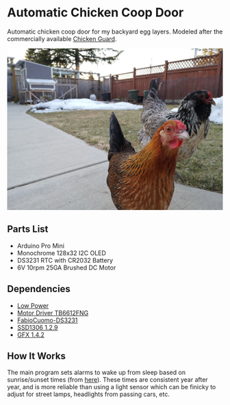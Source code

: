 # Automatic Chicken Coop Door

Automatic chicken coop door for my backyard egg layers. Modeled after the commercially available [Chicken Guard](https://www.chickenguard.com/).

![](Images/IMG_20190303_172957.jpg)

## Parts List
- Arduino Pro Mini
- Monochrome 128x32 I2C OLED
- DS3231 RTC with CR2032 Battery
- 6V 10rpm 25GA Brushed DC Motor

## Dependencies
- [Low Power](https://github.com/rocketscream/Low-Power)
- [Motor Driver TB6612FNG](https://github.com/sparkfun/SparkFun_TB6612FNG_Arduino_Library)
- [FabioCuomo-DS3231](https://github.com/FabioCuomo/FabioCuomo-DS3231)
- [SSD1306 1.2.9](https://github.com/adafruit/Adafruit_SSD1306)
- [GFX 1.4.2](https://github.com/adafruit/Adafruit-GFX-Library)

## How It Works

The main program sets alarms to wake up from sleep based on sunrise/sunset times (from [here](https://www.timeanddate.com/sun/canada/vancouver?month=1&year=2019)). These times are consistent year after year, and is more reliable than using a light sensor which can be finicky to adjust for street lamps, headlights from passing cars, etc.